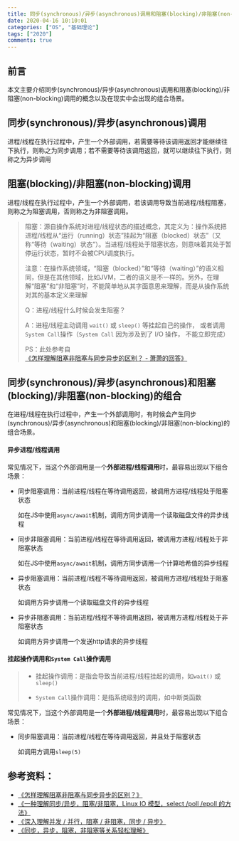 ```yaml
---
title: 同步(synchronous)/异步(asynchronous)调用和阻塞(blocking)/非阻塞(non-blocking)调用
date: 2020-04-16 10:10:01
categories: ["OS", "基础理论"]
tags: ["2020"]
comments: true
---
```




## 前言
本文主要介绍同步(synchronous)/异步(asynchronous)调用和阻塞(blocking)/非阻塞(non-blocking)调用的概念以及在现实中会出现的组合场景。

<!-- more -->

## 同步(synchronous)/异步(asynchronous)调用
进程/线程在执行过程中，产生一个外部调用，若需要等待该调用返回才能继续往下执行，则称之为同步调用；若不需要等待该调用返回，就可以继续往下执行，则称之为异步调用

## 阻塞(blocking)/非阻塞(non-blocking)调用
进程/线程在执行过程中，产生一个外部调用，若该调用导致当前进程/线程阻塞，则称之为阻塞调用，否则称之为非阻塞调用。

> 阻塞：源自操作系统对进程/线程状态的描述概念，其定义为：操作系统把进程/线程从“运行（running）状态”挂起为“阻塞（blocked）状态”（又称“等待（waiting）状态”）。当进程/线程处于阻塞状态，则意味着其处于暂停运行状态，暂时不会被CPU调度执行。
>
> 注意：在操作系统领域，“阻塞（blocked）”和“等待（waiting）”的语义相同，但是在其他领域，比如JVM，二者的语义是不一样的。另外，在理解“阻塞”和“非阻塞”时，不能简单地从其字面意思来理解，而是从操作系统对其的基本定义来理解
>
> Q：进程/线程什么时候会发生阻塞？
>
> A：进程/线程主动调用 `wait()` 或 `sleep()` 等挂起自己的操作， 或者调用 `System Call`操作（`System Call` 因为涉及到了 I/O 操作， 不能立即完成）
> 
> PS：此处参考自[《怎样理解阻塞非阻塞与同步异步的区别？ - 萧萧的回答》](
https://www.zhihu.com/question/19732473/answer/241673170)

## 同步(synchronous)/异步(asynchronous)和阻塞(blocking)/非阻塞(non-blocking)的组合

在进程/线程在执行过程中，产生一个外部调用时，有时候会产生同步(synchronous)/异步(asynchronous)和阻塞(blocking)/非阻塞(non-blocking)的组合场景。

#### 异步进程/线程调用

常见情况下，当这个外部调用是一个**外部进程/线程调用**时，最容易出现以下组合场景：

- 同步阻塞调用：当前进程/线程在等待调用返回，被调用方进程/线程处于阻塞状态

    如在JS中使用`async/await`机制，调用方同步调用一个读取磁盘文件的异步线程


- 同步非阻塞调用：当前进程/线程在等待调用返回，被调用方进程/线程处于非阻塞状态

    如在JS中使用`async/await`机制，调用方同步调用一个计算哈希值的异步线程

- 异步阻塞调用：当前进程/线程不等待调用返回，被调用方进程/线程处于阻塞状态

    如调用方异步调用一个读取磁盘文件的异步线程

- 异步非阻塞调用：当前进程/线程不等待调用返回，被调用方进程/线程处于非阻塞状态

    如调用方异步调用一个发送http请求的异步线程
    
#### 挂起操作调用和`System Call`操作调用

> - 挂起操作调用：是指会导致当前进程/线程挂起的调用，如`wait()` 或 `sleep()`
>
> - `System Call`操作调用：是指系统级别的调用，如中断类函数

常见情况下，当这个外部调用是一个**外部进程/线程调用**时，最容易出现以下组合场景：

- 同步阻塞调用：当前进程/线程在等待调用返回，并且处于阻塞状态

    如调用方调用`sleep(5)`
    

## 参考资料：

- [《怎样理解阻塞非阻塞与同步异步的区别？》](https://www.zhihu.com/question/19732473)
- [《一种理解同步/异步，阻塞/非阻塞，Linux IO 模型，select /poll /epoll 的方法》](https://cloud.tencent.com/developer/article/1005527)
- [《深入理解并发 / 并行，阻塞 / 非阻塞，同步 / 异步》](https://juejin.im/entry/58ae4636b123db0052b1caf8)
- [《同步，异步，阻塞，非阻塞等关系轻松理解》](https://github.com/calidion/calidion.github.io/issues/40)

